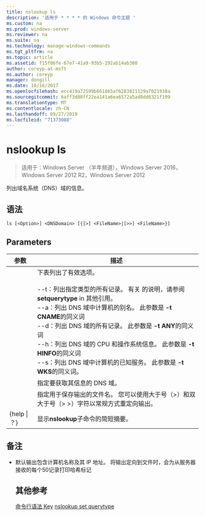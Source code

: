 ```yaml
---
title: nslookup ls
description: '适用于 * * * * 的 Windows 命令主题 '
ms.custom: na
ms.prod: windows-server
ms.reviewer: na
ms.suite: na
ms.technology: manage-windows-commands
ms.tgt_pltfrm: na
ms.topic: article
ms.assetid: f15f06fe-67e7-41a9-93b5-192ab14ab380
author: coreyp-at-msft
ms.author: coreyp
manager: dongill
ms.date: 10/16/2017
ms.openlocfilehash: ecc419a72599b661865af6283821129a7021938a
ms.sourcegitcommit: 6aff3d88ff22ea141a6ea6572a5ad8dd6321f199
ms.translationtype: MT
ms.contentlocale: zh-CN
ms.lasthandoff: 09/27/2019
ms.locfileid: "71373088"
---
```

# <a name="nslookup-ls"></a>nslookup ls

>适用于：Windows Server （半年频道），Windows Server 2016，Windows Server 2012 R2，Windows Server 2012

列出域名系统（DNS）域的信息。
## <a name="syntax"></a>语法
```
ls [<Option>] <DNSDomain> [{[>] <FileName>|[>>] <FileName>}]
```
## <a name="parameters"></a>Parameters

|    参数    |                                                                                                                                                                                                                                                                                                               描述                                                                                                                                                                                                                                                                                                                |
|-----------------|------------------------------------------------------------------------------------------------------------------------------------------------------------------------------------------------------------------------------------------------------------------------------------------------------------------------------------------------------------------------------------------------------------------------------------------------------------------------------------------------------------------------------------------------------------------------------------------------------------------------------------------|
|    <Option>     | 下表列出了有效选项。<br /><br />--t：列出指定类型的所有记录。 有关 <querytype> 的说明，请参阅**setquerytype** in 其他引用。<br />--a：列出 DNS 域中计算机的别名。 此参数是 **-t CNAME**的同义词<br />--d：列出 DNS 域的所有记录。 此参数是 **-t ANY**的同义词<br />--h：列出 DNS 域的 CPU 和操作系统信息。 此参数是 **-t HINFO**的同义词<br />--s：列出 DNS 域中计算机的已知服务。 此参数是 **-t WKS**的同义词。 |
|   <DNSDomain>   |                                                                                                                                                                                                                                                                                         指定要获取其信息的 DNS 域。                                                                                                                                                                                                                                                                                         |
|   <FileName>    |                                                                                                                                                                                                                                 指定用于保存输出的文件名。 您可以使用大于号（>）和双大于号（> >）字符以常规方式重定向输出。                                                                                                                                                                                                                                  |
| {help &#124; ？} |                                                                                                                                                                                                                                                                                          显示**nslookup**子命令的简短摘要。                                                                                                                                                                                                                                                                                           |

## <a name="remarks"></a>备注
- 默认输出包含计算机名称及其 IP 地址。 将输出定向到文件时，会为从服务器接收的每个50记录打印哈希标记
  ## <a name="additional-references"></a>其他参考
  [命令行语法 Key](command-line-syntax-key.md)
  [nslookup set querytype](nslookup-set-querytype.md)
